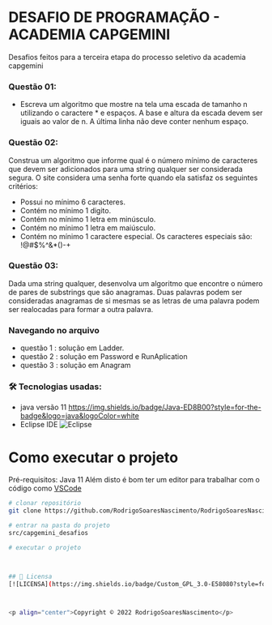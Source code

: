 # DESAFIO DE PROGRAMAÇÃO - ACADEMIA CAPGEMINI

Desafios feitos para a terceira etapa do processo seletivo da academia capgemini


### Questão 01:
- Escreva um algoritmo que mostre na tela uma escada de tamanho n utilizando o caractere * e espaços. A base e altura da escada devem ser iguais ao valor de n.
A última linha não deve conter nenhum espaço.

### Questão 02:
Construa um algoritmo que informe qual é o número mínimo de caracteres que devem ser adicionados para uma string qualquer ser considerada segura.
O site considera uma senha forte quando ela satisfaz os seguintes critérios:
- Possui no mínimo 6 caracteres.
- Contém no mínimo 1 digito.
- Contém no mínimo 1 letra em minúsculo.
- Contém no mínimo 1 letra em maiúsculo.
- Contém no mínimo 1 caractere especial. Os caracteres especiais são: !@#$%^&*()-+

### Questão 03:
Dada uma string qualquer, desenvolva um algoritmo que encontre o número de pares de substrings que são anagramas.
Duas palavras podem ser consideradas anagramas de si mesmas se as letras de uma palavra podem ser realocadas para formar a outra palavra.

### Navegando no arquivo
- questão 1 : solução em Ladder.
- questão 2 : solução em Password e RunAplication
- questão 3 : solução em Anagram

### 🛠 Tecnologias usadas:
- java versão 11
https://img.shields.io/badge/Java-ED8B00?style=for-the-badge&logo=java&logoColor=white 
- Eclipse IDE 
![Eclipse](https://img.shields.io/badge/Eclipse-FE7A16.svg?style=for-the-badge&logo=Eclipse&logoColor=white)

# Como executar o projeto
Pré-requisitos: Java 11
Além disto é bom ter um editor para trabalhar com o código como [VSCode](https://code.visualstudio.com/)
```bash
# clonar repositório
git clone https://github.com/RodrigoSoaresNascimento/RodrigoSoaresNascimento.git

# entrar na pasta do projeto 
src/capgemini_desafios

# executar o projeto



## 🔖 Licensa
[![LICENSA](https://img.shields.io/badge/Custom_GPL_3.0-E58080?style=for-the-badge&logo=bookstack&logoColor=white)](/LICENSE)



<p align="center">Copyright © 2022 RodrigoSoaresNascimento</p>
